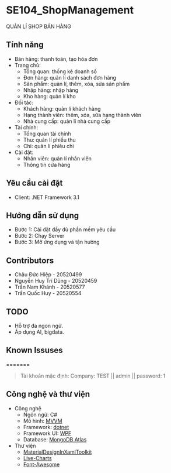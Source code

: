 # SE104_ShopManagement 
QUẢN LÍ SHOP BÁN HÀNG

## Tính năng 
- Bán hàng: thanh toán, tạo hóa đơn
- Trang chủ:
	- Tổng quan: thống kê doanh số
	- Đơn hàng: quản lí danh sách đơn hàng
	- Sản phẩm: quản lí, thêm, xóa, sửa sản phẩm
	- Nhập hàng: nhập hàng
	- Kho hàng: quản lí kho
- Đối tác:
	- Khách hàng: quản lí khách hàng
	- Hạng thành viên: thêm, xóa, sửa hạng thành viên
	- Nhà cung cấp: quản lí nhà cung cấp
- Tài chính:
	- Tổng quan tài chính
	- Thu: quản lí phiếu thu
	- Chi: quản lí phiêu chi
- Cài đặt:
	- Nhân viên: quản lí nhân viên
	- Thông tin cửa hàng
## Yêu cầu cài đặt 
- Client: .NET Framework 3.1

## Hướng dẫn sử dụng 
- Bước 1: Cài đặt đầy đủ phần mềm yêu cầu
- Bước 2: Chạy Server
- Bước 3: Mở ứng dụng và tận hưởng

## Contributors 
- Châu Đức Hiệp - 20520499
- Nguyễn Huy Trí Dũng - 20520459
- Trần Nam Khánh - 20520577
- Trần Quốc Huy - 20520554

## TODO 
- Hỗ trợ đa ngon ngữ.
- Áp dụng AI, bigdata.
## Known Issuses 

=======
>Tài khoản mặc định:
>Company: TEST ||
> admin ||
> password: 1


## Công nghệ và thư viện 
- Công nghệ
  - Ngôn ngữ: C#
  - Mô hình: [MVVM](https://docs.microsoft.com/en-us/archive/msdn-magazine/2009/february/patterns-wpf-apps-with-the-model-view-viewmodel-design-pattern)
  - Framework: [dotnet](https://github.com/dotnet)
  - Framework UI: [WPF](https://github.com/dotnet/wpf)
  - Database: [MongoDB Atlas](https://www.mongodb.com/cloud/atlas)
- Thư viện
  - [MaterialDesignInXamlToolkit](https://github.com/MaterialDesignInXAML/MaterialDesignInXamlToolkit)
  - [Live-Charts](https://github.com/Live-Charts/Live-Charts)
  - [Font-Awesome](https://github.com/FortAwesome/Font-Awesome)